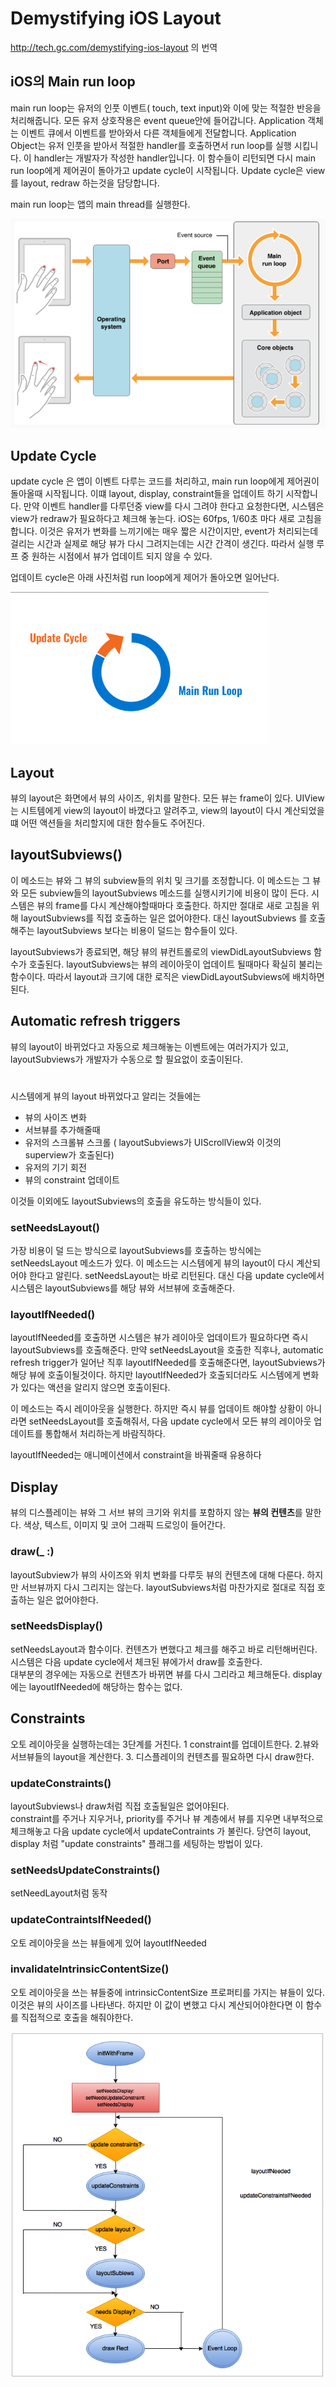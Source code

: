 Demystifying iOS Layout
=
http://tech.gc.com/demystifying-ios-layout  의 번역


iOS의 Main run loop
-
main run loop는 유저의 인풋 이벤트( touch, text input)와 이에 맞는 적절한 반응을 처리해줍니다. 모든 유저 상호작용은 event queue안에 들어갑니다. Application 객체는 이벤트 큐에서 이벤트를 받아와서 다른 객체들에게 전달합니다. Application Object는 유저 인풋을 받아서 적절한 handler를 호출하면서 run loop를 실행 시킵니다. 이 handler는 개발자가 작성한 handler입니다. 이 함수들이 리턴되면 다시 main run loop에게 제어권이 돌아가고 update cycle이 시작됩니다. Update cycle은 view를 layout, redraw 하는것을 담당합니다. 

main run loop는 앱의 main thread를 실행한다. 

![weak](/swift/img/mainRunloop.png)

Update Cycle
-
update cycle 은 앱이 이벤트 다루는 코드를 처리하고, main run loop에게 제어권이 돌아올때 시작됩니다. 이떄 layout, display, constraint들을 업데이트 하기 시작합니다. 만약 이벤트 handler를 다루던중 view를 다시 그려야 한다고 요청한다면, 시스템은 view가 redraw가 필요하다고 체크해 놓는다. iOS는 60fps, 1/60초 마다 새로 고침을 합니다. 이것은 유저가 변화를 느끼기에는 매우 짧은 시간이지만, event가 처리되는데 걸리는 시간과 실제로 해당 뷰가 다시 그려지는데는 시간 간격이 생긴다. 따라서 실행 루프 중 원하는 시점에서 뷰가 업데이트 되지 않을 수 있다. 

업데이트 cycle은 아래 사진처럼 run loop에게 제어가 돌아오면 일어난다. 

![weak](/swift/img/updateCycle.png)

Layout
-
뷰의 layout은 화면에서 뷰의 사이즈, 위치를 말한다. 모든 뷰는 frame이 있다. UIView는 시트템에게 view의 layout이 바꼈다고 알려주고, view의 layout이 다시 계산되었을떄 어떤 액션들을 처리할지에 대한 함수들도 주어진다. 

layoutSubviews()
-
이 메소드는 뷰와 그 뷰의 subview들의 위치 및 크기를 조정합니다. 이 메소드는 그 뷰와 모든 subview들의 layoutSubviews 메소드를 실행시키기에 비용이 많이 든다. 시스템은 뷰의 frame를 다시 계산해야할때마다 호출한다. 하지만 절대로 새로 고침을 위해 layoutSubviews를 직접 호출하는 일은 없어야한다. 대신 layoutSubviews 를 호출해주는 layoutSubviews 보다는 비용이 덜드는 함수들이 있다. 

layoutSubviews가 종료되면, 해당  뷰의 뷰컨트롤로의 viewDidLayoutSubviews 함수가 호출된다. layoutSubviews는 뷰의 레이아웃이 업데이트 될때마다 확실히 불리는 함수이다. 따라서 layout과 크기에 대한 로직은 viewDidLayoutSubviews에 배치하면 된다.

Automatic refresh triggers
-
뷰의 layout이 바뀌었다고 자동으로 체크해놓는 이벤트에는 여러가지가 있고, layoutSubviews가 개발자가 수동으로 할 필요없이 호출이된다.  
#
시스템에게 뷰의 layout 바뀌었다고 알리는 것들에는  
* 뷰의 사이즈 변화
* 서브뷰를 추가해줄때
* 유저의 스크롤뷰 스크롤 ( layoutSubviews가 UIScrollView와 이것의 superview가 호출된다)
* 유저의 기기 회전
* 뷰의 constraint 업데이트  

이것들 이외에도 layoutSubviews의 호출을 유도하는 방식들이 있다.

###  setNeedsLayout()

가장 비용이 덜 드는 방식으로 layoutSubviews를 호출하는 방식에는 setNeedsLayout 메소드가 있다. 이 메소드는 시스템에게 뷰의 layout이 다시 계산되어야 한다고 알린다. setNeedsLayout는 바로 리턴된다. 대신 다음 update cycle에서 시스템은 layoutSubviews를 해당 뷰와 서브뷰에 호출해준다. 

### layoutIfNeeded()
layoutIfNeeded를 호출하면 시스템은 뷰가 레이아웃 업데이트가 필요하다면 즉시 layoutSubviews를 호출해준다. 만약 setNeedsLayout을 호출한 직후나, automatic refresh trigger가 일어난 직후 layoutIfNeeded를 호출해준다면, layoutSubviews가 해당 뷰에 호출이될것이다. 하지만 layoutIfNeeded가 호출되더라도 시스템에게 변화가 있다는 액션을 알리지 않으면 호출이된다.  
  
이 메소드는 즉시 레이아웃을 실행한다. 하지만 즉시 뷰를 업데이트 해야할 상황이 아니라면 setNeedsLayout를 호출해줘서, 다음 update cycle에서 모든 뷰의 레이아웃 업데이트를 통합해서 처리하는게 바람직하다. 
  
  layoutIfNeeded는 애니메이션에서  constraint을 바꿔줄때 유용하다

  Display
  -
  뷰의 디스플레이는 뷰와 그 서브 뷰의 크기와 위치를 포함하지 않는 **뷰의 컨텐츠**를 말한다. 색상, 텍스트, 이미지 및 코어 그래픽 드로잉이 들어간다. 

  ### draw(_ :)
  layoutSubview가  뷰의 사이즈와 위치 변화를 다루듯 뷰의 컨텐츠에 대해 다룬다. 하지만 서브뷰까지 다시 그리지는 않는다. layoutSubviews처럼 마찬가지로 절대로 직접 호출하는 일은 없어야한다.

  ### setNeedsDisplay()

  setNeedsLayout과 함수이다. 컨텐츠가 변했다고 체크를 해주고 바로 리턴해버린다. 시스템은 다음 update cycle에서 체크된 뷰에가서 draw를 호출한다.  
  대부분의 경우에는 자동으로 컨텐츠가 바뀌면 뷰를 다시 그리라고 체크해둔다. 
  display에는 layoutIfNeeded에 해당하는 함수는 없다. 

  Constraints
  -
  오토 레이아웃을 실행하는데는 3단계를 거친다. 1 constraint를 업데이트한다. 2.뷰와 서브뷰들의 layout을 계산한다. 3. 디스플레이의 컨텐츠를 필요하면 다시 draw한다.

  ### updateConstraints()
  layoutSubviews나 draw처럼 직접 호출될일은 없어야된다.  
  constraint를 주거나 지우거나, priority를 주거나 뷰 계층에서 뷰를 지우면 내부적으로 체크해놓고 다음 update cycle에서 updateContraints 가 불린다. 당연히 layout, display 처럼 "update constraints" 플래그를 세팅하는 방법이 있다. 

  ### setNeedsUpdateConstraints()
  setNeedLayout처럼 동작

  ### updateContraintsIfNeeded()
오토 레이아웃을 쓰는 뷰들에게 있어 layoutIfNeeded

### invalidateIntrinsicContentSize()
오토 레이아웃을 쓰는 뷰들중에 intrinsicContentSize 프로퍼티를 가지는 뷰들이 있다. 이것은 뷰의 사이즈를 나타낸다. 하지만 이 값이 변했고 다시 계산되어야한다면 이 함수를 직접적으로 호출을 해줘야한다. 

![weak](/swift/img/constraintDisplayLayout.png)